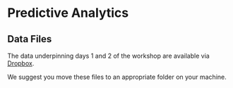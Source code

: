 # Predictive Analytics

## Data Files

The data underpinning days 1 and 2 of the workshop are available via [Dropbox](https://www.dropbox.com/sh/9yqukush73u45wb/AAArdeYiN21h_O9qeTAncaVYa?dl=0).

We suggest you move these files to an appropriate folder on your machine.